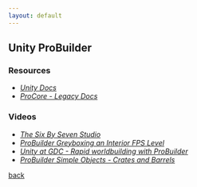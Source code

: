 ```yaml
---
layout: default
---
```


## Unity ProBuilder

### Resources

* _[Unity Docs](https://docs.unity3d.com/Packages/com.unity.probuilder@3.0/manual/index.html)_
* _[ProCore - Legacy Docs](https://unity-technologies.github.io/procore-legacy-docs/probuilder/probuilder2-gh-pages/)_

### Videos

* _[The Six By Seven Studio](https://www.youtube.com/user/TheSixBySevenStudio/videos)_
* _[ProBuilder Greyboxing an Interior FPS Level](https://www.youtube.com/watch?v=dYBOBgfcTgY)_
* _[Unity at GDC - Rapid worldbuilding with ProBuilder](https://www.youtube.com/watch?v=7k-81UEluyg)_
* _[ProBuilder Simple Objects - Crates and Barrels](https://www.youtube.com/watch?v=lmLG4nC9tm0)_

[back](../)